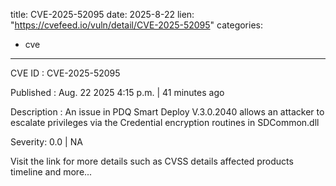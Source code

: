  
title: CVE-2025-52095
date: 2025-8-22
lien: "https://cvefeed.io/vuln/detail/CVE-2025-52095"
categories:
  - cve
---

CVE ID : CVE-2025-52095

Published :  Aug. 22
2025
4:15 p.m. | 41 minutes ago

Description : An issue in PDQ Smart Deploy V.3.0.2040 allows an attacker to escalate privileges via the Credential encryption routines in SDCommon.dll

Severity: 0.0 | NA

Visit the link for more details
such as CVSS details
affected products
timeline
and more...
